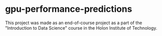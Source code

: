 # gpu-performance-predictions
This project was made as an end-of-course project as a part of the "Introduction to Data Science" course in the Holon Institute of Technology.
